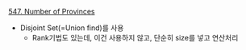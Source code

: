 [547. Number of Provinces](https://leetcode.com/problems/number-of-provinces/)

- Disjoint Set(=Union find)를 사용
  - Rank기법도 있는데, 이건 사용하지 않고, 단순히 size를 넣고 연산처리